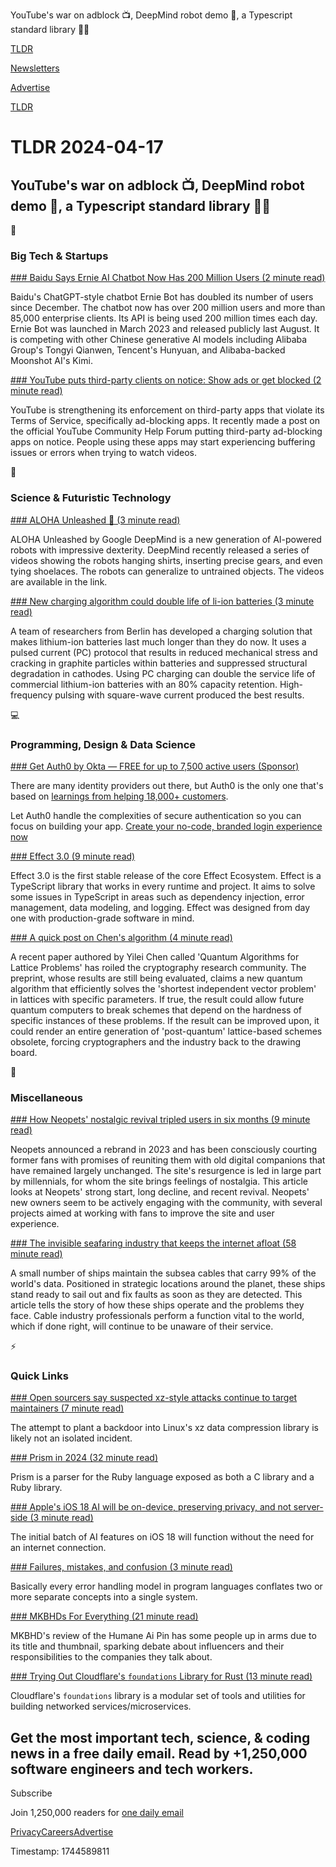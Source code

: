 YouTube's war on adblock 📺, DeepMind robot demo 🤖, a Typescript standard library 👨‍💻

[TLDR](/)

[Newsletters](/newsletters)

[Advertise](https://advertise.tldr.tech/)

[TLDR](/)

# TLDR 2024-04-17

## YouTube's war on adblock 📺, DeepMind robot demo 🤖, a Typescript standard library 👨‍💻

📱

### Big Tech & Startups

[### Baidu Says Ernie AI Chatbot Now Has 200 Million Users (2 minute read)](https://www.wsj.com/tech/baidu-says-ernie-ai-chatbot-now-has-200-million-users-aa7381ee?st=fa8i1m8899fg9ee&amp;reflink=desktopwebshare_permalink&amp;utm_source=tldrnewsletter)

Baidu's ChatGPT-style chatbot Ernie Bot has doubled its number of users since December. The chatbot now has over 200 million users and more than 85,000 enterprise clients. Its API is being used 200 million times each day. Ernie Bot was launched in March 2023 and released publicly last August. It is competing with other Chinese generative AI models including Alibaba Group's Tongyi Qianwen, Tencent's Hunyuan, and Alibaba-backed Moonshot AI's Kimi.

[### YouTube puts third-party clients on notice: Show ads or get blocked (2 minute read)](https://arstechnica.com/gadgets/2024/04/youtube-will-start-blocking-third-party-clients-that-dont-show-ads/?utm_source=tldrnewsletter)

YouTube is strengthening its enforcement on third-party apps that violate its Terms of Service, specifically ad-blocking apps. It recently made a post on the official YouTube Community Help Forum putting third-party ad-blocking apps on notice. People using these apps may start experiencing buffering issues or errors when trying to watch videos.

🚀

### Science & Futuristic Technology

[### ALOHA Unleashed 🌋 (3 minute read)](https://twitter.com/ayzwah/status/1780263768968273923?utm_source=tldrnewsletter)

ALOHA Unleashed by Google DeepMind is a new generation of AI-powered robots with impressive dexterity. DeepMind recently released a series of videos showing the robots hanging shirts, inserting precise gears, and even tying shoelaces. The robots can generalize to untrained objects. The videos are available in the link.

[### New charging algorithm could double life of li-ion batteries (3 minute read)](https://www.techspot.com/news/102635-new-charging-algorithm-could-double-life-li-ion.html?utm_source=tldrnewsletter)

A team of researchers from Berlin has developed a charging solution that makes lithium-ion batteries last much longer than they do now. It uses a pulsed current (PC) protocol that results in reduced mechanical stress and cracking in graphite particles within batteries and suppressed structural degradation in cathodes. Using PC charging can double the service life of commercial lithium-ion batteries with an 80% capacity retention. High-frequency pulsing with square-wave current produced the best results.

💻

### Programming, Design & Data Science

[### Get Auth0 by Okta — FREE for up to 7,500 active users (Sponsor)](https://auth0.com/signup?utm_source=tldr&amp;utm_campaign=global_mult_mult_all_ciam-all_dg-plg_auth0_display_tldr_newsletter_3p_PLG-TLDR-FT_utm2&amp;utm_medium=cpc&amp;utm_id=aNK4z000000UDAsGAO)

There are many identity providers out there, but Auth0 is the only one that's based on [learnings from helping 18,000+ customers](https://auth0.com/blog/why-auth0-by-okta/?utm_source=tldr&utm_campaign=global_mult_mult_all_ciam-all_dg-plg_auth0_display_tldr_newsletter_3p_PLG-TLDR-WhyAuth0_utm2&utm_medium=cpc&utm_id=aNK4z000000UDAxGAO).

Let Auth0 handle the complexities of secure authentication so you can focus on building your app. [Create your no-code, branded login experience now](https://auth0.com/signup?utm_source=tldr&utm_campaign=global_mult_mult_all_ciam-all_dg-plg_auth0_display_tldr_newsletter_3p_PLG-TLDR-FT_utm2&utm_medium=cpc&utm_id=aNK4z000000UDAsGAO)

[### Effect 3.0 (9 minute read)](https://effect.website/blog/effect-3.0?utm_source=tldrnewsletter)

Effect 3.0 is the first stable release of the core Effect Ecosystem. Effect is a TypeScript library that works in every runtime and project. It aims to solve some issues in TypeScript in areas such as dependency injection, error management, data modeling, and logging. Effect was designed from day one with production-grade software in mind.

[### A quick post on Chen's algorithm (4 minute read)](https://blog.cryptographyengineering.com/2024/04/16/a-quick-post-on-chens-algorithm/?utm_source=tldrnewsletter)

A recent paper authored by Yilei Chen called 'Quantum Algorithms for Lattice Problems' has roiled the cryptography research community. The preprint, whose results are still being evaluated, claims a new quantum algorithm that efficiently solves the 'shortest independent vector problem' in lattices with specific parameters. If true, the result could allow future quantum computers to break schemes that depend on the hardness of specific instances of these problems. If the result can be improved upon, it could render an entire generation of 'post-quantum' lattice-based schemes obsolete, forcing cryptographers and the industry back to the drawing board.

🎁

### Miscellaneous

[### How Neopets' nostalgic revival tripled users in six months (9 minute read)](https://www.theguardian.com/technology/2024/apr/14/neopets-revival-millennial-gaming-nostalgia?utm_source=tldrnewsletter)

Neopets announced a rebrand in 2023 and has been consciously courting former fans with promises of reuniting them with old digital companions that have remained largely unchanged. The site's resurgence is led in large part by millennials, for whom the site brings feelings of nostalgia. This article looks at Neopets' strong start, long decline, and recent revival. Neopets' new owners seem to be actively engaging with the community, with several projects aimed at working with fans to improve the site and user experience.

[### The invisible seafaring industry that keeps the internet afloat (58 minute read)](https://www.theverge.com/c/24070570/internet-cables-undersea-deep-repair-ships?utm_source=tldrnewsletter)

A small number of ships maintain the subsea cables that carry 99% of the world's data. Positioned in strategic locations around the planet, these ships stand ready to sail out and fix faults as soon as they are detected. This article tells the story of how these ships operate and the problems they face. Cable industry professionals perform a function vital to the world, which if done right, will continue to be unaware of their service.

⚡

### Quick Links

[### Open sourcers say suspected xz-style attacks continue to target maintainers (7 minute read)](https://www.theregister.com/2024/04/16/xz_style_attacks_continue/?utm_source=tldrnewsletter)

The attempt to plant a backdoor into Linux's xz data compression library is likely not an isolated incident.

[### Prism in 2024 (32 minute read)](https://railsatscale.com/2024-04-16-prism-in-2024/?utm_source=tldrnewsletter)

Prism is a parser for the Ruby language exposed as both a C library and a Ruby library.

[### Apple's iOS 18 AI will be on-device, preserving privacy, and not server-side (3 minute read)](https://appleinsider.com/articles/24/04/15/apples-ios-18-ai-will-be-on-device-preserving-privacy-and-not-server-side?utm_source=tldrnewsletter)

The initial batch of AI features on iOS 18 will function without the need for an internet connection.

[### Failures, mistakes, and confusion (3 minute read)](https://blog.ignaskiela.eu/failures-mistakes-confusion.html?utm_source=tldrnewsletter)

Basically every error handling model in program languages conflates two or more separate concepts into a single system.

[### MKBHDs For Everything (21 minute read)](https://stratechery.com/2024/mkbhds-for-everything/?utm_source=tldrnewsletter)

MKBHD's review of the Humane Ai Pin has some people up in arms due to its title and thumbnail, sparking debate about influencers and their responsibilities to the companies they talk about.

[### Trying Out Cloudflare's `foundations` Library for Rust (13 minute read)](https://cprimozic.net/blog/trying-out-cloudflare-foundations-library/?utm_source=tldrnewsletter)

Cloudflare's `foundations` library is a modular set of tools and utilities for building networked services/microservices.

## Get the most important tech, science, & coding news in a free daily email. Read by +1,250,000 software engineers and tech workers.

Subscribe

Join 1,250,000 readers for [one daily email](/api/latest/tech)

[Privacy](/privacy)[Careers](https://jobs.ashbyhq.com/tldr.tech)[Advertise](/tech/advertise)

Timestamp: 1744589811
